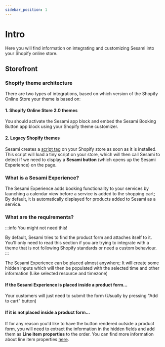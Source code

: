 ```yaml
---
sidebar_position: 1
---
```


# Intro
Here you will find information on integrating and customizing Sesami into your Shopify online store.

## Storefront

### Shopify theme architecture

There are two types of integrations, based on which version of the Shopify Online Store your theme is based on:
#### 1. Shopify Online Store 2.0 themes
You should activate the Sesami app block and embed the Sesami Booking Button app block using your Shopify theme customizer.
#### 2. Legacy Shopify themes
Sesami creates a [script tag](https://shopify.dev/docs/admin-api/rest/reference/online-store/scripttag) on your Shopify store as soon as it is installed. This script will load a tiny script on your store, which will then call Sesami to detect if we need to display a **Sesami button** (which opens up the Sesami Experience) on the page.


### What is a Sesami Experience?

The Sesami Experience adds booking functionality to your services by launching a calendar view before a service is added to the shopping cart; By default, it is automatically displayed for products added to Sesami as a service.


### What are the requirements?

:::info You might not need this!

By default, Sesami tries to find the product form and attaches itself to it. You'll only need to read this section if you are trying to integrate with a theme that is not following Shopify standards or need a custom behaviour.
:::

The Sesami Experience can be placed almost anywhere; It will create some hidden inputs which will then be populated with the selected time and other information (Like selected resource and timezone)


#### If the Sesami Experience is placed inside a product form...

Your customers will just need to submit the form (Usually by pressing "Add to cart" button)

#### If it is not placed inside a product form...

If for any reason you'd like to have the button rendered outside a product form, you will need to extract the information in the hidden fields and add them as **Line item properties** to the order.
You can find more information about line item properties [here](https://shopify.dev/docs/themes/liquid/reference/objects/line_item#line_item-properties).
